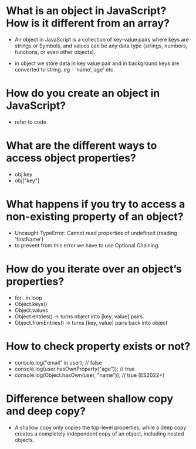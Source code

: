 # What is an object in JavaScript? How is it different from an array?

- An object in JavaScript is a collection of key-value pairs where keys are strings or Symbols, and values can be any data type (strings, numbers, functions, or even other objects).

- in object we store data in key value pair and in background keys are converted to string. eg - 'name','age' etc

# How do you create an object in JavaScript?

- refer to code

# What are the different ways to access object properties?

- obj.key
- obj["key"]

# What happens if you try to access a non-existing property of an object?

- Uncaught TypeError: Cannot read properties of undefined (reading 'firstName')
- to prevent from this error we have to use Optional Chaining.

# How do you iterate over an object’s properties?

- for...in loop
- Object.keys()
- Object.values
- Object.entries() -> turns object into [key, value] pairs.
- Object.fromEntries() -> turns [key, value] pairs back into object

# How to check property exists or not?

- console.log("email" in user); // false
- console.log(user.hasOwnProperty("age")); // true
- console.log(Object.hasOwn(user, "name")); // true (ES2022+)

# Difference between shallow copy and deep copy?

- A shallow copy only copies the top-level properties, while a deep copy creates a completely independent copy of an object, including nested objects.
